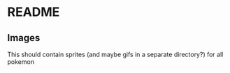 # README
## Images
This should contain sprites (and maybe gifs in a separate directory?) for all pokemon